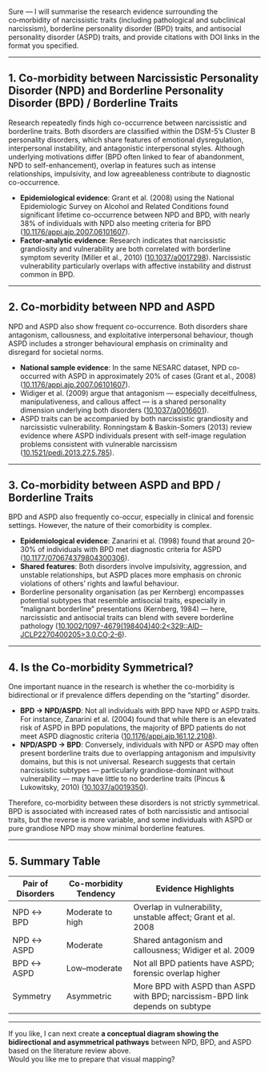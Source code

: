 Sure — I will summarise the research evidence surrounding the co‑morbidity of narcissistic traits (including pathological and subclinical narcissism), borderline personality disorder (BPD) traits, and antisocial personality disorder (ASPD) traits, and provide citations with DOI links in the format you specified.  

---

## 1. Co‑morbidity between Narcissistic Personality Disorder (NPD) and Borderline Personality Disorder (BPD) / Borderline Traits

Research repeatedly finds high co-occurrence between narcissistic and borderline traits. Both disorders are classified within the DSM-5’s Cluster B personality disorders, which share features of emotional dysregulation, interpersonal instability, and antagonistic interpersonal styles. Although underlying motivations differ (BPD often linked to fear of abandonment, NPD to self-enhancement), overlap in features such as intense relationships, impulsivity, and low agreeableness contribute to diagnostic co-occurrence.

- **Epidemiological evidence**: Grant et al. (2008) using the National Epidemiologic Survey on Alcohol and Related Conditions found significant lifetime co-occurrence between NPD and BPD, with nearly 38% of individuals with NPD also meeting criteria for BPD ([10.1176/appi.ajp.2007.06101607](../academic-search/?type=doi&q=10.1176/appi.ajp.2007.06101607)).
- **Factor-analytic evidence**: Research indicates that narcissistic grandiosity and vulnerability are both correlated with borderline symptom severity (Miller et al., 2010) ([10.1037/a0017298](../academic-search/?type=doi&q=10.1037/a0017298)). Narcissistic vulnerability particularly overlaps with affective instability and distrust common in BPD.

---

## 2. Co‑morbidity between NPD and ASPD

NPD and ASPD also show frequent co-occurrence. Both disorders share antagonism, callousness, and exploitative interpersonal behaviour, though ASPD includes a stronger behavioural emphasis on criminality and disregard for societal norms.

- **National sample evidence**: In the same NESARC dataset, NPD co-occurred with ASPD in approximately 20% of cases (Grant et al., 2008) ([10.1176/appi.ajp.2007.06101607](../academic-search/?type=doi&q=10.1176/appi.ajp.2007.06101607)).  
- Widiger et al. (2009) argue that antagonism — especially deceitfulness, manipulativeness, and callous affect — is a shared personality dimension underlying both disorders ([10.1037/a0016601](../academic-search/?type=doi&q=10.1037/a0016601)).
- ASPD traits can be accompanied by both narcissistic grandiosity and narcissistic vulnerability. Ronningstam & Baskin-Somers (2013) review evidence where ASPD individuals present with self-image regulation problems consistent with vulnerable narcissism ([10.1521/pedi.2013.27.5.785](../academic-search/?type=doi&q=10.1521/pedi.2013.27.5.785)).

---

## 3. Co‑morbidity between ASPD and BPD / Borderline Traits

BPD and ASPD also frequently co-occur, especially in clinical and forensic settings. However, the nature of their comorbidity is complex.

- **Epidemiological evidence**: Zanarini et al. (1998) found that around 20–30% of individuals with BPD met diagnostic criteria for ASPD ([10.1177/070674379804300306](../academic-search/?type=doi&q=10.1177/070674379804300306)).  
- **Shared features**: Both disorders involve impulsivity, aggression, and unstable relationships, but ASPD places more emphasis on chronic violations of others’ rights and lawful behaviour.
- Borderline personality organisation (as per Kernberg) encompasses potential subtypes that resemble antisocial traits, especially in “malignant borderline” presentations (Kernberg, 1984) — here, narcissistic and antisocial traits can blend with severe borderline pathology ([10.1002/1097-4679(198404)40:2<329::AID-JCLP2270400205>3.0.CO;2-6](../academic-search/?type=doi&q=10.1002/1097-4679(198404)40:2<329::AID-JCLP2270400205>3.0.CO;2-6)).

---

## 4. Is the Co‑morbidity Symmetrical?

One important nuance in the research is whether the co-morbidity is bidirectional or if prevalence differs depending on the “starting” disorder.

- **BPD → NPD/ASPD**: Not all individuals with BPD have NPD or ASPD traits. For instance, Zanarini et al. (2004) found that while there is an elevated risk of ASPD in BPD populations, the majority of BPD patients do not meet ASPD diagnostic criteria ([10.1176/appi.ajp.161.12.2108](../academic-search/?type=doi&q=10.1176/appi.ajp.161.12.2108)).
- **NPD/ASPD → BPD**: Conversely, individuals with NPD or ASPD may often present borderline traits due to overlapping antagonism and impulsivity domains, but this is not universal. Research suggests that certain narcissistic subtypes — particularly grandiose-dominant without vulnerability — may have little to no borderline traits (Pincus & Lukowitsky, 2010) ([10.1037/a0019350](../academic-search/?type=doi&q=10.1037/a0019350)).
  
Therefore, co‑morbidity between these disorders is not strictly symmetrical. BPD is associated with increased rates of both narcissistic and antisocial traits, but the reverse is more variable, and some individuals with ASPD or pure grandiose NPD may show minimal borderline features.

---

## 5. Summary Table

| Pair of Disorders | Co-morbidity Tendency | Evidence Highlights |
|-------------------|-----------------------|---------------------|
| NPD ↔ BPD | Moderate to high | Overlap in vulnerability, unstable affect; Grant et al. 2008 |
| NPD ↔ ASPD | Moderate | Shared antagonism and callousness; Widiger et al. 2009 |
| BPD ↔ ASPD | Low–moderate | Not all BPD patients have ASPD; forensic overlap higher |
| Symmetry | Asymmetric | More BPD with ASPD than ASPD with BPD; narcissism-BPD link depends on subtype |

---

If you like, I can next create **a conceptual diagram showing the bidirectional and asymmetrical pathways** between NPD, BPD, and ASPD based on the literature review above.  
Would you like me to prepare that visual mapping?